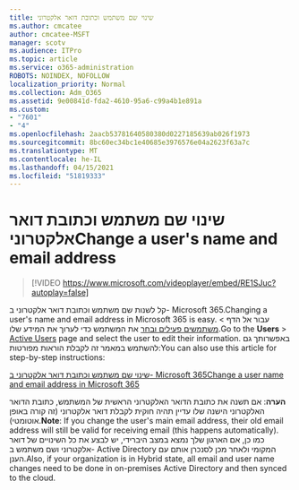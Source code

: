 ```yaml
---
title: שינוי שם משתמש וכתובת דואר אלקטרוני
ms.author: cmcatee
author: cmcatee-MSFT
manager: scotv
ms.audience: ITPro
ms.topic: article
ms.service: o365-administration
ROBOTS: NOINDEX, NOFOLLOW
localization_priority: Normal
ms.collection: Adm_O365
ms.assetid: 9e00841d-fda2-4610-95a6-c99a4b1e891a
ms.custom:
- "7601"
- "4"
ms.openlocfilehash: 2aacb53781640580380d0227185639ab026f1973
ms.sourcegitcommit: 8bc60ec34bc1e40685e3976576e04a2623f63a7c
ms.translationtype: MT
ms.contentlocale: he-IL
ms.lasthandoff: 04/15/2021
ms.locfileid: "51819333"
---
```

# <a name="change-a-users-name-and-email-address"></a><span data-ttu-id="4cf00-102">שינוי שם משתמש וכתובת דואר אלקטרוני</span><span class="sxs-lookup"><span data-stu-id="4cf00-102">Change a user's name and email address</span></span>

> [!VIDEO https://www.microsoft.com/videoplayer/embed/RE1SJuc?autoplay=false]

<span data-ttu-id="4cf00-103">קל לשנות שם משתמש וכתובת דואר אלקטרוני ב- Microsoft 365.</span><span class="sxs-lookup"><span data-stu-id="4cf00-103">Changing a user's name and email address in Microsoft 365 is easy.</span></span> <span data-ttu-id="4cf00-104">עבור אל  הדף \> [משתמשים פעילים ובחר](https://go.microsoft.com/fwlink/p/?linkid=834822) את המשתמש כדי לערוך את המידע שלו.</span><span class="sxs-lookup"><span data-stu-id="4cf00-104">Go to the **Users** \> [Active Users](https://go.microsoft.com/fwlink/p/?linkid=834822) page and select the user to edit their information.</span></span> <span data-ttu-id="4cf00-105">באפשרותך גם להשתמש במאמר זה לקבלת הוראות מפורטות:</span><span class="sxs-lookup"><span data-stu-id="4cf00-105">You can also use this article for step-by-step instructions:</span></span>
  
[<span data-ttu-id="4cf00-106">שינוי שם משתמש וכתובת דואר אלקטרוני ב- Microsoft 365</span><span class="sxs-lookup"><span data-stu-id="4cf00-106">Change a user name and email address in Microsoft 365</span></span>](https://docs.microsoft.com/microsoft-365/admin/add-users/change-a-user-name-and-email-address)
  
 <span data-ttu-id="4cf00-107">**הערה**: אם תשנה את כתובת הדואר האלקטרוני הראשית של המשתמש, כתובת הדואר האלקטרוני הישנה שלו עדיין תהיה חוקית לקבלת דואר אלקטרוני (זה קורה באופן אוטומטי).</span><span class="sxs-lookup"><span data-stu-id="4cf00-107">**Note**: If you change the user's main email address, their old email address will still be valid for receiving email (this happens automatically).</span></span> <span data-ttu-id="4cf00-108">כמו כן, אם הארגון שלך נמצא במצב היברידי, יש לבצע את כל השינויים של דואר אלקטרוני ושם משתמש ב- Active Directory המקומי ולאחר מכן לסנכרן אותם עם הענן.</span><span class="sxs-lookup"><span data-stu-id="4cf00-108">Also, if your organization is in Hybrid state, all email and user name changes need to be done in on-premises Active Directory and then synced to the cloud.</span></span>